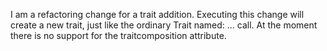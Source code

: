 I am a refactoring change for a trait addition. Executing this change will create a new trait, just like the ordinary
Trait named: ... call.
At the moment there is no support for the traitcomposition attribute.